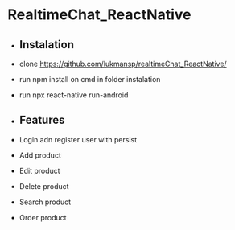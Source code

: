 
# RealtimeChat_ReactNative

* ## Instalation
* clone https://github.com/lukmansp/realtimeChat_ReactNative/
* run npm install on cmd in folder instalation
* run npx react-native run-android

* ## Features
* Login adn register user with persist
* Add product
* Edit product
* Delete product
* Search product
* Order product
